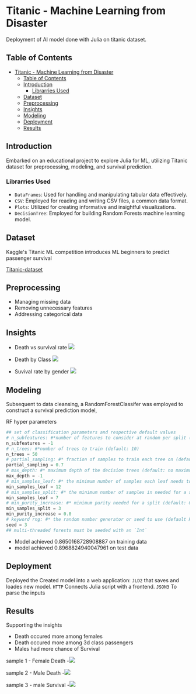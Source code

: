 # Titanic - Machine Learning from Disaster
 Deployment of AI model done with Julia on titanic dataset.
## Table of Contents

- [Titanic - Machine Learning from Disaster](#titanic---machine-learning-from-disaster)
  - [Table of Contents](#table-of-contents)
  - [Introduction](#introduction)
    - [Librarries Used](#librarries-used)
  - [Dataset](#dataset)
  - [Preprocessing](#preprocessing)
  - [Insights](#insights)
  - [Modeling](#modeling)
  - [Deployment](#deployment)
  - [Results](#results)

## Introduction
Embarked on an educational project to explore Julia for ML, utilizing Titanic dataset for preprocessing, modeling, and survival prediction.

### Librarries Used 

- `DataFrames`: Used for handling and manipulating tabular data effectively.
- `CSV`: Employed for reading and writing CSV files, a common data format.
- `Plots`: Utilized for creating informative and insightful visualizations.
- `DecisionTree`: Employed for building Random Forests machine learning model.


## Dataset
Kaggle's Titanic ML competition introduces ML beginners to predict passenger survival 

[Titanic-dataset](https://www.kaggle.com/competitions/titanic)



## Preprocessing


- Managing missing data
- Removing unnecessary features
- Addressing categorical data

## Insights
- Death vs survival rate 
![](msc/survived_not_survived.png)

- Death by Class
![](msc/death_by_class.png)

- Suvival rate by gender
![](msc/survive_by_gender.png)

## Modeling


Subsequent to data cleansing, a RandomForestClassifer was employed to construct a survival prediction model,

RF hyper parameters

```julia
## set of classification parameters and respective default values
# n_subfeatures: #*number of features to consider at random per split (default: -1, sqrt(# features))
n_subfeatures = -1
# n_trees: #*number of trees to train (default: 10)
n_trees = 50
# partial_sampling: #* fraction of samples to train each tree on (default: 0.7)
partial_sampling = 0.7
# max_depth: #* maximum depth of the decision trees (default: no maximum)
max_depth = -1
# min_samples_leaf: #* the minimum number of samples each leaf needs to have (default: 5)
min_samples_leaf = 12
# min_samples_split: #* the minimum number of samples in needed for a split (default: 2)
min_samples_leaf = 7
# min_purity_increase: #* minimum purity needed for a split (default: 0.0)
min_samples_split = 3
min_purity_increase = 0.0
# keyword rng: #* the random number generator or seed to use (default Random.GLOBAL_RNG)
seed = 3
## multi-threaded forests must be seeded with an `Int`

```

- Model achieved 0.8650168728908887 on training data
- model achieved 0.8968824940047961 on test data

## Deployment
Deployed the Created model into a web application:
`JLD2` that saves and loades new model.
`HTTP` Connects Julia script with a frontend.
`JSON3` To parse the inputs

## Results 
Supporting the insights
- Death occured more among females
- Death occured more among 3d class passengers
- Males had more chance of Survival 
  
sample 1 - Female Death 
-![](msc/female1.png)

sample 2 - Male Death
-![](msc/male1.png)

sample 3 - male Survival 
-![](msc/male2.png)